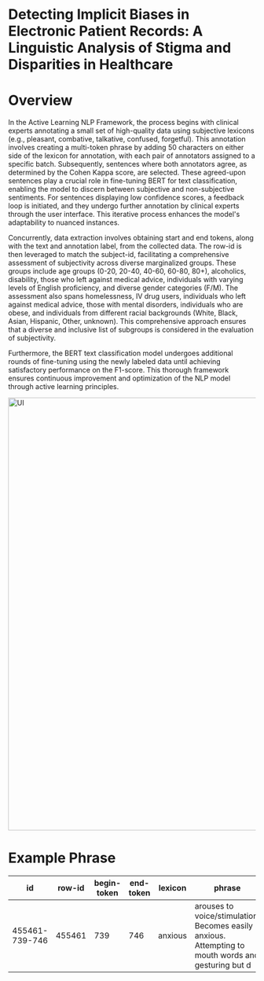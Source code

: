 # Detecting Implicit Biases in Electronic Patient Records: A Linguistic Analysis of Stigma and Disparities in Healthcare


# Overview


In the Active Learning NLP Framework, the process begins with clinical experts annotating a small set of high-quality data using subjective lexicons (e.g., pleasant, combative, talkative, confused, forgetful). This annotation involves creating a multi-token phrase by adding 50 characters on either side of the lexicon for annotation, with each pair of annotators assigned to a specific batch. Subsequently, sentences where both annotators agree, as determined by the Cohen Kappa score, are selected. These agreed-upon sentences play a crucial role in fine-tuning BERT for text classification, enabling the model to discern between subjective and non-subjective sentiments. For sentences displaying low confidence scores, a feedback loop is initiated, and they undergo further annotation by clinical experts through the user interface. This iterative process enhances the model's adaptability to nuanced instances.

Concurrently, data extraction involves obtaining start and end tokens, along with the text and annotation label, from the collected data. The row-id is then leveraged to match the subject-id, facilitating a comprehensive assessment of subjectivity across diverse marginalized groups. These groups include age groups (0-20, 20-40, 40-60, 60-80, 80+), alcoholics, disability, those who left against medical advice, individuals with varying levels of English proficiency, and diverse gender categories (F/M). The assessment also spans homelessness, IV drug users, individuals who left against medical advice, those with mental disorders, individuals who are obese, and individuals from different racial backgrounds (White, Black, Asian, Hispanic, Other, unknown). This comprehensive approach ensures that a diverse and inclusive list of subgroups is considered in the evaluation of subjectivity.

Furthermore, the BERT text classification model undergoes additional rounds of fine-tuning using the newly labeled data until achieving satisfactory performance on the F1-score. This thorough framework ensures continuous improvement and optimization of the NLP model through active learning principles.

<img width="881" alt="UI" src="https://github.com/danamouk/nlp-bias/assets/49573192/3d4ee34c-dce1-48a0-bfb8-74d09e0a1059">

# Example Phrase

| id                | row-id             | begin-token | end-token | lexicon | phrase                                              | label      | confidence |
|-------------------|--------------------|--------------|-----------|---------|-----------------------------------------------------|------------|------------|
| 455461-739-746    | 455461             | 739          | 746       | anxious | arouses to voice/stimulation. Becomes easily anxious. Attempting to mouth words and gesturing but d | SUBJECTIVE | 0.98       |














